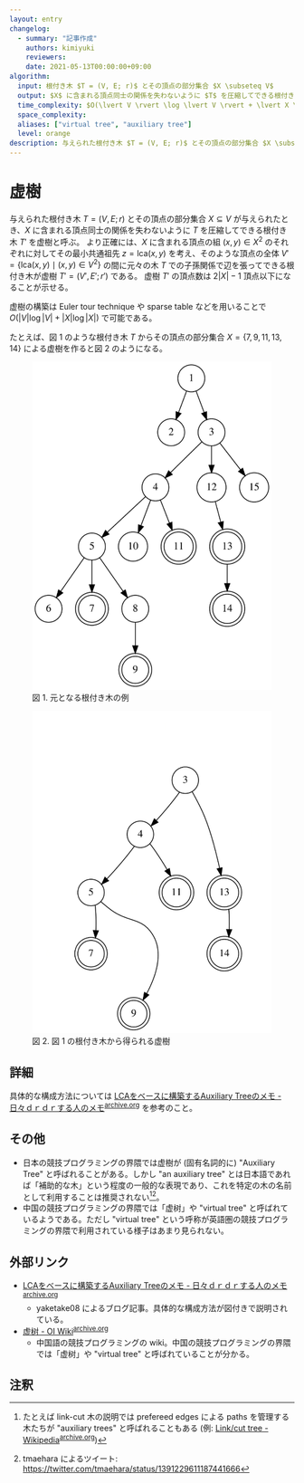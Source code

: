 ```yaml
---
layout: entry
changelog:
  - summary: "記事作成"
    authors: kimiyuki
    reviewers:
    date: 2021-05-13T00:00:00+09:00
algorithm:
  input: 根付き木 $T = (V, E; r)$ とその頂点の部分集合 $X \subseteq V$
  output: $X$ に含まれる頂点同士の関係を失わないように $T$ を圧縮してできる根付き木 $T'$
  time_complexity: $O(\lvert V \rvert \log \lvert V \rvert + \lvert X \rvert \log \lvert X \rvert)$ で構築できる
  space_complexity:
  aliases: ["virtual tree", "auxiliary tree"]
  level: orange
description: 与えられた根付き木 $T = (V, E; r)$ とその頂点の部分集合 $X \subseteq V$ が与えられたとき、$X$ に含まれる頂点同士の関係を失わないように $T$ を圧縮してできる根付き木 $T'$ を虚樹と呼ぶ。日本の競技プログラミングの界隈では "auxiliary tree" と呼ばれることもあるが、この呼び方は推奨されない。
---
```


# 虚樹

与えられた根付き木 $T = (V, E; r)$ とその頂点の部分集合 $X \subseteq V$ が与えられたとき、$X$ に含まれる頂点同士の関係を失わないように $T$ を圧縮してできる根付き木 $T'$ を虚樹と呼ぶ。
より正確には、$X$ に含まれる頂点の組 $(x, y) \in X^2$ のそれぞれに対してその最小共通祖先 $z = \mathrm{lca}(x, y)$ を考え、そのような頂点の全体 $V' = \lbrace \mathrm{lca}(x, y) \mid (x, y) \in V^2 \rbrace$ の間に元々の木 $T$ での子孫関係で辺を張ってできる根付き木が虚樹 $T' = (V', E'; r')$ である。
虚樹 $T'$ の頂点数は $2 \lvert X \rvert - 1$ 頂点以下になることが示せる。

虚樹の構築は Euler tour technique や sparse table などを用いることで
$O(\lvert V \rvert \log \lvert V \rvert + \lvert X \rvert \log \lvert X \rvert)$ で可能である。

たとえば、図 1 のような根付き木 $T$ からその頂点の部分集合 $X = \lbrace 7, 9, 11, 13, 14 \rbrace$ による虚樹を作ると図 2 のようになる。

<figure>
  <img src="assets/img/virtual-tree-example-in.svg">
  <figcaption>図 1. 元となる根付き木の例</figcaption>
</figure>
<figure>
  <img src="assets/img/virtual-tree-example-out.svg">
  <figcaption>図 2. 図 1 の根付き木から得られる虚樹</figcaption>
</figure>


## 詳細

具体的な構成方法については [LCAをベースに構築するAuxiliary Treeのメモ - 日々ｄｒｄｒする人のメモ](https://smijake3.hatenablog.com/entry/2019/09/15/200200)<sup>[archive.org](https://web.archive.org/web/20210512172958/https://smijake3.hatenablog.com/entry/2019/09/15/200200)</sup> を参考のこと。


## その他

-   日本の競技プログラミングの界隈では虚樹が (固有名詞的に) "Auxiliary Tree" と呼ばれることがある。しかし "an auxiliary tree" とは日本語であれば「補助的な木」という程度の一般的な表現であり、これを特定の木の名前として利用することは推奨されない[^link-cut-auxiliary][^tmaehara-auxiliary]。
-   中国の競技プログラミングの界隈では「虚树」や "virtual tree" と呼ばれているようである。ただし "virtual tree" という呼称が英語圏の競技プログラミングの界隈で利用されている様子はあまり見られない。


## 外部リンク

-   [LCAをベースに構築するAuxiliary Treeのメモ - 日々ｄｒｄｒする人のメモ](https://smijake3.hatenablog.com/entry/2019/09/15/200200)<sup>[archive.org](https://web.archive.org/web/20210512172958/https://smijake3.hatenablog.com/entry/2019/09/15/200200)</sup>
    -   <a class="handle">yaketake08</a> によるブログ記事。具体的な構成方法が図付きで説明されている。
-   [虚树 - OI Wiki](https://oi-wiki.org/graph/virtual-tree/)<sup>[archive.org](https://web.archive.org/web/20210512172944/https://oi-wiki.org/graph/virtual-tree/)</sup>
    -   中国語の競技プログラミングの wiki。中国の競技プログラミングの界隈では「虚树」や "virtual tree" と呼ばれていることが分かる。


## 注釈

[^tmaehara-auxiliary]: <a class="handle">tmaehara</a> によるツイート: <https://twitter.com/tmaehara/status/1391229611187441666>
[^link-cut-auxiliary]: たとえば link-cut 木の説明では prefereed edges による paths を管理する木たちが "auxiliary trees" と呼ばれることもある (例: [Link/cut tree - Wikipedia](https://en.wikipedia.org/wiki/Link/cut_tree)<sup>[archive.org](https://web.archive.org/web/20210527151259/https://en.wikipedia.org/wiki/Link/cut_tree)</sup>)
